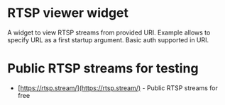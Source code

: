 # RTSP viewer widget

A widget to view RTSP streams from provided URI.
Example allows to specify URL as a first startup argument. Basic auth supported in URI.

# Public RTSP streams for testing
- [https://rtsp.stream/](https://rtsp.stream/) - Public RTSP streams for free

